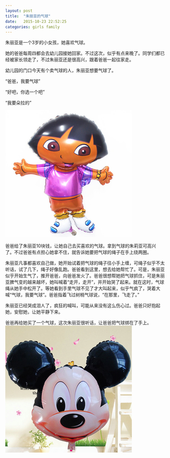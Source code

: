 ```yaml
---
layout: post
title:  "朱丽亚的气球"
date:   2015-10-23 22:52:25
categories: girls family
---
```


朱丽亚是一个3岁的小女孩，她喜欢气球。

她的爸爸每周四都会去幼儿园接她回家。不过这次，似乎有点来晚了。同学们都已经被家长领走了，不过朱丽亚还是很高兴，跟着爸爸一起往家走。

幼儿园的门口今天有个卖气球的人，朱丽亚想要气球了。

“爸爸，我要气球”

“好吧，你选一个吧”

“我要朵拉的”


![朵拉的气球](/images/duola.jpg)

爸爸给了朱丽亚10块钱，让她自己去买喜欢的气球。拿到气球的朱莉亚可高兴了。不过爸爸有点担心她拿不住，就告诉她要把气球的绳子在手上绕两圈。

朱丽亚凡事都喜欢自己做，她开始试着把气球的绳子往小手上缠，可绳子似乎不太听话，试了几下，绳子好像乱跑。爸爸看到这里，想去给她帮忙了。可是，朱丽亚似乎开始生气了，推开爸爸，向爸爸发火了。爸爸很想帮她把气球抓住，可是朱丽亚脾气变的越来越坏，她叫喊着“走开，走开”，并开始哭了起来。就在这时，气球绳从她手中松开了。等她看到手里气球不见了才大叫起来，似乎气疯了，哭着大喊“气球，我要气球”。爸爸指着飞过树梢气球说，“在那里，飞走了。”

朱丽亚已经哭成泪人了，疯狂的喊叫，可能从来没有这么伤心过。爸爸只好抱起她，安慰她，让她平静下来。

爸爸再给她买了一个气球，这次朱丽亚很听话，让爸爸把气球绑在了手上。	
![米妮气球](/images/mini_balloon.jpg)